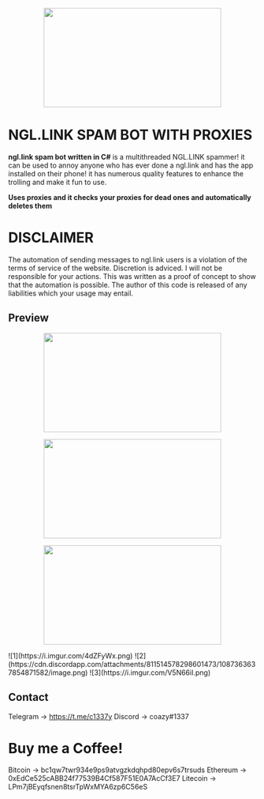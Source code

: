 <p align="center">
  <img src="https://assets.website-files.com/62a6e19b906fa55f541799d7/62a6e2da4349165183f83d89_ngl_icon.png" width="360" height="201">
  </p>

  
# NGL.LINK SPAM BOT WITH PROXIES
 
 **ngl.link spam bot written in C#** is a multithreaded NGL.LINK spammer! it can be used to annoy anyone who has ever done a ngl.link and has the app installed on their phone! it has numerous quality features to enhance the trolling and make it fun to use.
 
 **Uses proxies and it checks your proxies for dead ones and automatically deletes them**

# **DISCLAIMER**
The automation of sending messages to ngl.link users is a violation of the terms of service of the website. Discretion is adviced. I will not be responsible for your actions. 
This was written as a proof of concept to show that the automation is possible. The author of this code is released of any liabilities which your usage may entail.

## Preview
<p align="center">
  <img src="https://i.imgur.com/4dZFyWx.png" width="360" height="201">
  </p>
  <p align="center">
  <img src="https://cdn.discordapp.com/attachments/811514578298601473/1087363637854871582/image.png" width="360" height="201">
  </p>
  <p align="center">
  <img src="https://i.imgur.com/V5N66iI.png" width="360" height="201">
  </p>
![1](https://i.imgur.com/4dZFyWx.png)
![2](https://cdn.discordapp.com/attachments/811514578298601473/1087363637854871582/image.png)
![3](https://i.imgur.com/V5N66iI.png)



## Contact
Telegram -> https://t.me/c1337y
Discord -> coazy#1337


# Buy me a Coffee!

Bitcoin -> bc1qw7twr934e9ps9atvgzkdqhpd80epv6s7trsuds
Ethereum -> 0xEdCe525cABB24f77539B4Cf587F51E0A7AcCf3E7
Litecoin -> LPm7jBEyqfsnen8tsrTpWxMYA6zp6C56eS
